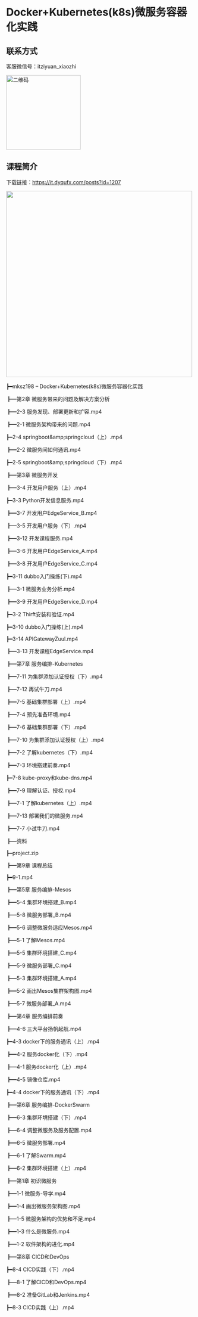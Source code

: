 # Docker+Kubernetes(k8s)微服务容器化实践

## 联系方式

客服微信号：itziyuan_xiaozhi

<img src="https://ziyuanyun.oss-cn-guangzhou.aliyuncs.com/common/20240614073449/666b82192834a.jpg" width="200" height="200" alt="二维码">

## 课程简介

下载链接：https://it.dyqufx.com/posts?id=1207

<img src="https://ziyuanyun.oss-cn-guangzhou.aliyuncs.com/yun/20240515153638/66446606699f5.jpg" width="500" alt="">

  ┣━mksz198 &#8211; Docker+Kubernetes(k8s)微服务容器化实践

 ┣━第2章 微服务带来的问题及解决方案分析

 ┣━2-3 服务发现、部署更新和扩容.mp4

 ┣━2-1 微服务架构带来的问题.mp4

 ┣━2-4 springboot&amp;amp;springcloud（上）.mp4

 ┣━2-2 微服务间如何通讯.mp4

 ┣━2-5 springboot&amp;amp;springcloud（下）.mp4

 ┣━第3章 微服务开发

 ┣━3-4 开发用户服务（上）.mp4

 ┣━3-3 Python开发信息服务.mp4

 ┣━3-7 开发用户EdgeService_B.mp4

 ┣━3-5 开发用户服务（下）.mp4

 ┣━3-12 开发课程服务.mp4

 ┣━3-6 开发用户EdgeService_A.mp4

 ┣━3-8 开发用户EdgeService_C.mp4

 ┣━3-11 dubbo入门操练(下).mp4

 ┣━3-1 微服务业务分析.mp4

 ┣━3-9 开发用户EdgeService_D.mp4

 ┣━3-2 Thirft安装和验证.mp4

 ┣━3-10 dubbo入门操练(上).mp4

 ┣━3-14 APIGatewayZuul.mp4

 ┣━3-13 开发课程EdgeService.mp4

 ┣━第7章 服务编排-Kubernetes

 ┣━7-11 为集群添加认证授权（下）.mp4

 ┣━7-12 再试牛刀.mp4

 ┣━7-5 基础集群部署（上）.mp4

 ┣━7-4 预先准备环境.mp4

 ┣━7-6 基础集群部署（下）.mp4

 ┣━7-10 为集群添加认证授权（上）.mp4

 ┣━7-2 了解kubernetes（下）.mp4

 ┣━7-3 环境搭建前奏.mp4

 ┣━7-8 kube-proxy和kube-dns.mp4

 ┣━7-9 理解认证、授权.mp4

 ┣━7-1 了解kubernetes（上）.mp4

 ┣━7-13 部署我们的微服务.mp4

 ┣━7-7 小试牛刀.mp4

 ┣━资料

 ┣━project.zip

 ┣━第9章 课程总结

 ┣━9-1.mp4

 ┣━第5章 服务编排-Mesos

 ┣━5-4 集群环境搭建_B.mp4

 ┣━5-8 微服务部署_B.mp4

 ┣━5-6 调整微服务适应Mesos.mp4

 ┣━5-1 了解Mesos.mp4

 ┣━5-5 集群环境搭建_C.mp4

 ┣━5-9 微服务部署_C.mp4

 ┣━5-3 集群环境搭建_A.mp4

 ┣━5-2 画出Mesos集群架构图.mp4

 ┣━5-7 微服务部署_A.mp4

 ┣━第4章 服务编排前奏

 ┣━4-6 三大平台扬帆起航.mp4

 ┣━4-3 docker下的服务通讯（上）.mp4

 ┣━4-2 服务docker化（下）.mp4

 ┣━4-1 服务docker化（上）.mp4

 ┣━4-5 镜像仓库.mp4

 ┣━4-4 docker下的服务通讯（下）.mp4

 ┣━第6章 服务编排-DockerSwarm

 ┣━6-3 集群环境搭建（下）.mp4

 ┣━6-4 调整微服务及服务配置.mp4

 ┣━6-5 微服务部署.mp4

 ┣━6-1 了解Swarm.mp4

 ┣━6-2 集群环境搭建（上）.mp4

 ┣━第1章 初识微服务

 ┣━1-1 微服务-导学.mp4

 ┣━1-4 画出微服务架构图.mp4

 ┣━1-5 微服务架构的优势和不足.mp4

 ┣━1-3 什么是微服务.mp4

 ┣━1-2 软件架构的进化.mp4

 ┣━第8章 CICD和DevOps

 ┣━8-4 CICD实践（下）.mp4

 ┣━8-1 了解CICD和DevOps.mp4

 ┣━8-2 准备GitLab和Jenkins.mp4

 ┣━8-3 CICD实践（上）.mp4

  